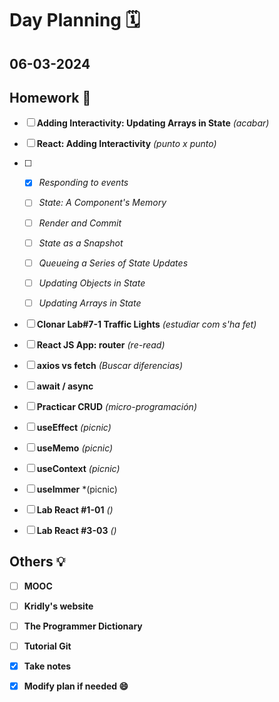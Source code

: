 # Day Planning :spiral_calendar:

## 06-03-2024

## Homework :pencil:

- [ ] **Adding Interactivity: Updating Arrays in State** *(acabar)*

- [ ] **React: Adding Interactivity** *(punto x punto)*

- [ ] - [x] *Responding to events*
  
  - [ ] *State: A Component's Memory*
  
  - [ ] *Render and Commit*
  
  - [ ] *State as a Snapshot*
  
  - [ ] *Queueing a Series of State Updates*
  
  - [ ] *Updating Objects in State*
  
  - [ ] *Updating Arrays in State*

- [ ] **Clonar Lab#7-1 Traffic Lights** *(estudiar com s'ha fet)*

- [ ] **React JS App: router** *(re-read)*

- [ ] **axios vs fetch** *(Buscar diferencias)*

- [ ] **await / async**

- [ ] **Practicar CRUD** *(micro-programación)*

- [ ] **useEffect** *(picnic)*

- [ ] **useMemo** *(picnic)*

- [ ] **useContext** *(picnic)*

- [ ] **useImmer** *(picnic)

- [ ] **Lab React #1-01** *()*

- [ ] **Lab React #3-03** *()*



## Others :bulb:

+ [ ] **MOOC**
- [ ] **Kridly's website**
+ [ ] **The Programmer Dictionary**
- [ ] **Tutorial Git**

- [x] **Take notes**

- [x] **Modify plan if needed :smile:**
